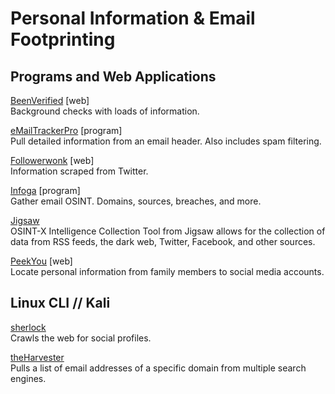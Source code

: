 
# Personal Information & Email Footprinting

## Programs and Web Applications

[BeenVerified](https://beenverified.com) [web]  
Background checks with loads of information.  

[eMailTrackerPro](https://emailtrackerpro.com) [program]  
Pull detailed information from an email header. Also includes spam filtering.  

[Followerwonk](https://followerwonk.com) [web]  
Information scraped from Twitter.  

[Infoga](https://github.com/m4ll0k/infoga) [program]  
Gather email OSINT. Domains, sources, breaches, and more.  

[Jigsaw](https://www.jigsawsecurityenterprise.com/)  
OSINT-X Intelligence Collection Tool from Jigsaw allows for the collection of  
data from RSS feeds, the dark web, Twitter, Facebook, and other sources.  

[PeekYou](https://peekyou.com) [web]  
Locate personal information from family members to social media accounts.  


## Linux CLI // Kali  

[sherlock](https://github.com/sherlock-project/sherlock)  
Crawls the web for social profiles.  

[theHarvester](https://tools.kali.org/information-gathering/theharvester)  
Pulls a list of email addresses of a specific domain from multiple search engines.  
